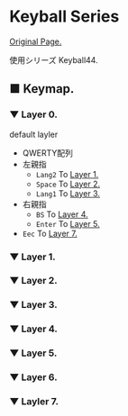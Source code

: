 # Keyball Series

[Original Page.](https://github.com/Yowkees/keyball)

使用シリーズ Keyball44.

## ■ Keymap.

### ▼ Layer 0.

default layler

* QWERTY配列
* 左親指
  * `Lang2` To [Layer 1.](#▼-layer-1.)
  * `Space` To [Layer 2.](#▼-layer-2.)
  * `Lang1` To [Layer 3.](#▼-layer-3.)
* 右親指
  * `BS` To [Layer 4.](#▼-layer-4.)
  * `Enter` To [Layer 5.](#▼-layer-5.)
* `Eec` To [Layer 7.](#▼-layer-7.)

### ▼ Layer 1.

### ▼ Layer 2.

### ▼ Layer 3.

### ▼ Layer 4.

### ▼ Layer 5.

### ▼ Layer 6.

### ▼ Layler 7.

